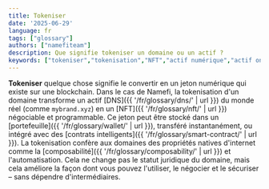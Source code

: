 ```yaml
---
title: Tokeniser
date: '2025-06-29'
language: fr
tags: ["glossary"]
authors: ["namefiteam"]
description: Que signifie tokeniser un domaine ou un actif ?
keywords: ["tokeniser","tokenisation","NFT","actif numérique","actif on-chain"]
---
```



**Tokeniser** quelque chose signifie le convertir en un jeton numérique qui existe sur une blockchain. Dans le cas de Namefi, la tokenisation d'un domaine transforme un actif [DNS]({{ '/fr/glossary/dns/' | url }}) du monde réel (comme `mybrand.xyz`) en un [NFT]({{ '/fr/glossary/nft/' | url }}) négociable et programmable. Ce jeton peut être stocké dans un [portefeuille]({{ '/fr/glossary/wallet/' | url }}), transféré instantanément, ou intégré avec des [contrats intelligents]({{ '/fr/glossary/smart-contract/' | url }}). La tokenisation confère aux domaines des propriétés natives d'internet comme la [composabilité]({{ '/fr/glossary/composability/' | url }}) et l'automatisation. Cela ne change pas le statut juridique du domaine, mais cela améliore la façon dont vous pouvez l'utiliser, le négocier et le sécuriser – sans dépendre d'intermédiaires.